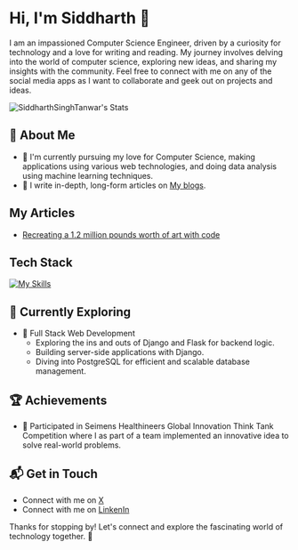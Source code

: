 
# Hi, I'm Siddharth 👋

I am an impassioned Computer Science Engineer, driven by a curiosity for technology and a love for writing and reading. My journey involves delving into the world of computer science, exploring new ideas, and sharing my insights with the community. Feel free to connect with me on any of the social media apps as I want to collaborate and geek out on projects and ideas.

![SiddharthSinghTanwar's Stats](https://github-readme-stats.vercel.app/api?username=SiddharthSinghTanwar&theme=vue-dark&show_icons=true&hide_border=true&count_private=true)

## 🚀 About Me

- 🔭 I'm currently pursuing my love for Computer Science, making applications using various web technologies, and doing data analysis using machine learning techniques.
- 📝 I write in-depth, long-form articles on [My blogs](https://dev.to/siddharth_singhtanwar_6a).

## My Articles
- [Recreating a 1.2 million pounds worth of art with code](https://dev.to/siddharth_singhtanwar_6a/creating-art-similar-to-12-million-pounds-worth-of-painting-4ef)


## Tech Stack
[![My Skills](https://skillicons.dev/icons?i=python,html,css,git,docker,c,django,flask,linux,mysql,sqlite,postman,tensorflow)](https://skillicons.dev)

## 🌱 Currently Exploring

- 🚀 Full Stack Web Development
  - Exploring the ins and outs of Django and Flask for backend logic.
  - Building server-side applications with Django.
  - Diving into PostgreSQL for efficient and scalable database management.

 ## 🏆 Achievements

- 🌟 Participated in Seimens Healthineers Global Innovation Think Tank Competition where I as part of a team implemented an innovative idea to solve real-world problems.


## 📬 Get in Touch

- Connect with me on [X](https://x.com/siddtwts)
- Connect with me on [LinkenIn](https://www.linkedin.com/in/siddharth-singh-tanwar/)

Thanks for stopping by! Let's connect and explore the fascinating world of technology together. 🚀



<!--

Here are some ideas to get you started:

- 🔭 I’m currently working on ...
- 🌱 I’m currently learning ...
- 👯 I’m looking to collaborate on ...
- 🤔 I’m looking for help with ...
- 💬 Ask me about ...
- 📫 How to reach me: ...
- 😄 Pronouns: ...
- ⚡ Fun fact: ...
-->


<!---
SiddharthSinghTanwar/SiddharthSinghTanwar is a ✨ special ✨ repository because its `README.md` (this file) appears on your GitHub profile.
You can click the Preview link to take a look at your changes.
--->
